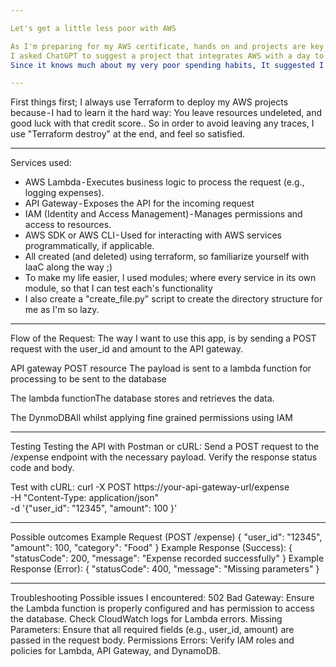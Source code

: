```yaml
---

Let's get a little less poor with AWS

As I'm preparing for my AWS certificate, hands on and projects are key factor to ensure I'm making sense out of any service.
I asked ChatGPT to suggest a project that integrates AWS with a day to day problem that I can fix- using AWS.
Since it knows much about my very poor spending habits, It suggested I make a "budget tracker" - and I did feel personally attacked, but here we go:

---
```


First things first; I always use Terraform to deploy my AWS projects because - I had to learn it the hard way: You leave resources undeleted, and good luck with that credit score..
So in order to avoid leaving any traces, I use "Terraform destroy" at the end, and feel so satisfied.

---

Services used:
- AWS Lambda - Executes business logic to process the request (e.g., logging expenses).
- API Gateway - Exposes the API for the incoming request
- IAM (Identity and Access Management) - Manages permissions and access to resources.
- AWS SDK or AWS CLI - Used for interacting with AWS services programmatically, if applicable.
- All created (and deleted) using terraform, so familiarize yourself with IaaC along the way ;)
- To make my life easier, I used modules; where every service in its own module, so that I can test each's functionality
- I also create a "create_file.py" script to create the directory structure for me as I'm so lazy.

---

Flow of the Request:
The way I want to use this app, is by sending a POST request with the user_id and amount to the API gateway.

API gateway POST resource The payload is sent to a lambda function for processing to be sent to the database

The lambda functionThe database stores and retrieves the data.

The DynmoDBAll whilst applying fine grained permissions using IAM


---

Testing
Testing the API with Postman or cURL:
Send a POST request to the /expense endpoint with the necessary payload.
Verify the response status code and body.

Test with cURL:
curl -X POST https://your-api-gateway-url/expense \
  -H "Content-Type: application/json" \
  -d '{"user_id": "12345", "amount": 100 }'

---

Possible outcomes
Example Request (POST /expense)
{
  "user_id": "12345",
  "amount": 100,
  "category": "Food"
}
Example Response (Success):
{
  "statusCode": 200,
  "message": "Expense recorded successfully"
}
Example Response (Error):
{
  "statusCode": 400,
  "message": "Missing parameters"
}

---

Troubleshooting
Possible issues I encountered:
502 Bad Gateway: Ensure the Lambda function is properly configured and has permission to access the database. Check CloudWatch logs for Lambda errors.
Missing Parameters: Ensure that all required fields (e.g., user_id, amount) are passed in the request body.
Permissions Errors: Verify IAM roles and policies for Lambda, API Gateway, and DynamoDB.

